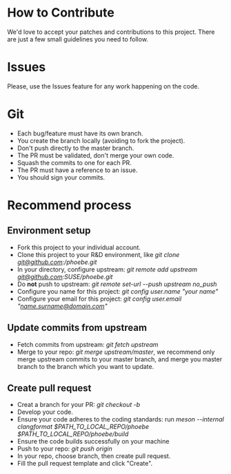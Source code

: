 # How to Contribute
We'd love to accept your patches and contributions to this project. There are just a few small guidelines you need to follow.

# Issues
Please, use the Issues feature for any work happening on the code.

# Git
* Each bug/feature must have its own branch.
* You create the branch locally (avoiding to fork the project).
* Don't push directly to the master branch.
* The PR must be validated, don't merge your own code.
* Squash the commits to one for each PR.
* The PR must have a reference to an issue.
* You should sign your commits.

# Recommend process
## Environment setup
* Fork this project to your individual account.
* Clone this project to your R&D environment, like _git clone git@github.com:<username>/phoebe.git_
* In your directory, configure upstream: _git remote add upstream git@github.com:SUSE/phoebe.git_
* Do **not** push to upstream: _git remote set-url --push upstream no_push_
* Configure you name for this project: _git config user.name "your name"_
* Configure your email for this project: _git config user.email "name.surname@domain.com"_

## Update commits from upstream
* Fetch commits from upstream: _git fetch upstream_
* Merge to your repo: _git merge upstream/master_, we recommend only merge upstream commits to your master branch, and merge you master branch to the branch which you want to update.

## Create pull request
* Creat a branch for your PR: _git checkout -b <proposal>_
* Develop your code.
* Ensure your code adheres to the coding standards: run _meson --internal clangformat $PATH_TO_LOCAL_REPO/phoebe $PATH_TO_LOCAL_REPO/phoebe/build_
* Ensure the code builds successfully on your machine
* Push to your repo: _git push origin <proposal>_
* In your repo, choose <proposal> branch, then create pull request.
* Fill the pull request template and click "Create".
